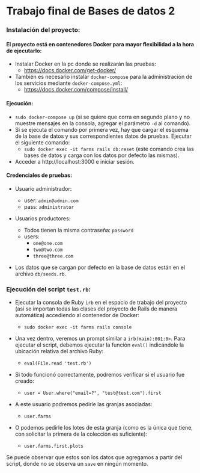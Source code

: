 # Trabajo final de Bases de datos 2

### Instalación del proyecto:

#### El proyecto está en contenedores Docker para mayor flexibilidad a la hora de ejecutarlo:
* Instalar Docker en la pc donde se realizarán las pruebas:
    * https://docs.docker.com/get-docker/
* También es necesario instalar `docker-compose` para la administración de los servicios mediante `docker-compose.yml`:
    * https://docs.docker.com/compose/install/

#### Ejecución:
* `sudo docker-compose up` (si se quiere que corra en segundo plano y no muestre mensajes en la consola, agregar el parámetro `-d` al comando).
* Si se ejecuta el comando por primera vez, hay que cargar el esquema de la base de datos y sus correspondientes datos de pruebas. Ejecutar el siguiente comando:
    * `sudo docker exec -it farms rails db:reset` (este comando crea las bases de datos y carga con los datos por defecto las mismas).
* Acceder a http://localhost:3000 e iniciar sesión.


#### Credenciales de pruebas:
* Usuario administrador:
    * user: `admin@admin.com`
    * pass: `administrator`

* Usuarios productores:
    * Todos tienen la misma contraseña: `password`
    * users:
        * `one@one.com`
        * `two@two.com`
        * `three@three.com`

* Los datos que se cargan por defecto en la base de datos están en el archivo `db/seeds.rb`.

### Ejecución del script `test.rb`:
* Ejecutar la consola de Ruby `irb` en el espacio de trabajo del proyecto (así se importan todas las clases del proyecto de Rails de manera automática) accediendo al contenedor de Docker:
    * `sudo docker exec -it farms rails console`

* Una vez dentro, veremos un prompt similar a `irb(main):001:0>`. Para ejecutar el script, debemos ejecutar la función `eval()` indicándole la ubicación relativa del archivo Ruby:
    * `eval(File.read 'test.rb')`

* Si todo funcionó correctamente, podremos verificar si el usuario fue creado:
    * `user = User.where("email=?", "test@test.com").first`

* A este usuario podremos pedirle las granjas asociadas:
    * `user.farms`

* O podemos pedirle los lotes de esta granja (como es la única que tiene, con solicitar la primera de la colección es suficiente):
    * `user.farms.first.plots`

Se puede observar que estos son los datos que agregamos a partir del script, donde no se observa un `save` en ningún momento.
